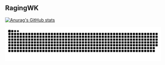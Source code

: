 ## RagingWK

[![Anurag's GitHub stats](https://github-readme-stats.vercel.app/api?username=RagingWK)](https://github.com/anuraghazra/github-readme-stats&locale=pt-br&border_radius=20px?theme=outrun)

![snake gif](./github-user-contribution.svg)

<!--
**RagingWK/RagingWK** is a ✨ _special_ ✨ repository because its `README.md` (this file) appears on your GitHub profile.

Here are some ideas to get you started:

- 🔭 I’m currently working on ...
- 🌱 I’m currently learning ...
- 👯 I’m looking to collaborate on ...
- 🤔 I’m looking for help with ...
- 💬 Ask me about ...
- 📫 How to reach me: ...
- 😄 Pronouns: ...
- ⚡ Fun fact: ...
-->
